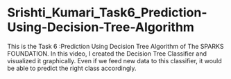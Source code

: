 # Srishti_Kumari_Task6_Prediction-Using-Decision-Tree-Algorithm
This is the Task 6 :Prediction Using Decision Tree Algorithm of The SPARKS FOUNDATION.  In this video, I created the Decision Tree Classifier and visualized it graphically. Even if we feed new data to this classifier, it would be able to predict the right class accordingly.
